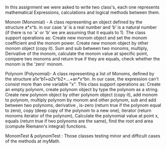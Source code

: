 In this assignment we were asked to write two class's, each one represents mathematical
Expressions, calculations and logical methods between them.

Monom (Monomial) - A class representing an object defined by the
structure a*x^b. in our case ‘a’ is a real number and ‘b’ is a natural number 
(if there is no 'a' or 'b' we are assuming that it equals to 1).
The class support operations as: Create new monom object and set the monom coefficient and the monom power. 
Create new monom object by other monom object (copy it). Sum and sub between two monoms, multiply, Derivative of the monom, 
calculate the monom value at specific point, compere two monoms and return true if they are equals, 
check whether the monom is the 'zero' monom.

Polynom (Polynomial)- A class representing a list of Monoms, defined by the structure a1*x^b1+a2*x^b2+…+an*x^bn. 
In our case, the expression can't consist more than one variable "x". 
This class support operations as: Create an empty polynom, create polynom object by type the polynom as a string. 
Create new polynom object by other polynom object (copy it), add monom to polynom, multiply polynom by monom and other polynom, 
sub and add between two polynoms, derivative , is-zero (return true if the polynom equal to zero), 
copy (deep copy of the polynom to a new one), iterator (return monoms iterator of the polynom), Calculate the polynomial value at point x, 
equals (return true if two polynoms are the same), find the root and area (compute Riemann's integral) functions.

MonomTest & polynomTest : Those classes testing minor and difficult cases of the methods at myMath. 
